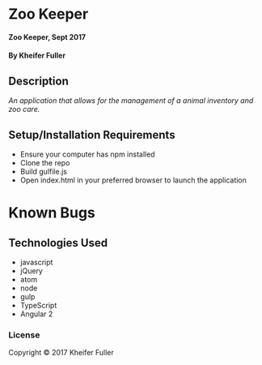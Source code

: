 # Zoo Keeper

#### Zoo Keeper, Sept 2017

#### By Kheifer Fuller

## Description
_An application that allows for the management of a animal inventory and zoo care._

## Setup/Installation Requirements
* Ensure your computer has npm installed
* Clone the repo
* Build gulfile.js
* Open index.html in your preferred browser to launch the application


# Known Bugs


## Technologies Used
* javascript
* jQuery
* atom
* node
* gulp
* TypeScript
* Angular 2


### License
Copyright &copy; 2017 Kheifer Fuller

